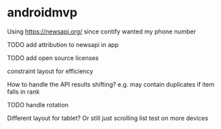 androidmvp
==========

Using https://newsapi.org/ since contify wanted my phone number

TODO add attribution to newsapi in app

TODO add open source licenses

constraint layout for efficiency

How to handle the API results shifting?  e.g. may contain duplicates if item falls in rank

TODO handle rotation

Different layout for tablet?  Or still just scrolling list
test on more devices